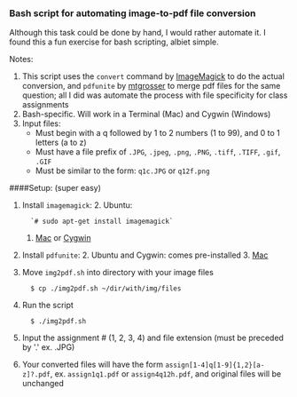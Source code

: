 ### Bash script for automating image-to-pdf file conversion

Although this task could be done by hand, I would rather automate it. I found this a fun exercise for bash scripting, albiet simple. 

Notes: 

1. This script uses the `convert` command by [ImageMagick](http://www.imagemagick.org/script/index.php "ImageMagick") to do the actual conversion, and `pdfunite` by [mtgrosser](https://github.com/mtgrosser/pdfunite) to merge pdf files for the same question; all I did was automate the process with file specificity for class assignments
2. Bash-specific. Will work in a Terminal (Mac) and Cygwin (Windows)
3. Input files:
    * Must begin with a q followed by 1 to 2 numbers (1 to 99), and 0 to 1 letters (a to z)
    * Must have a file prefix of `.JPG`, `.jpeg`, `.png`, `.PNG`, `.tiff`, `.TIFF`, `.gif`, `.GIF`
    * Must be similar to the form: `q1c.JPG` or `q12f.png`

####Setup: (super easy)

1. Install `imagemagick`:
    2. Ubuntu:

         `# sudo apt-get install imagemagick`
         
    1. [Mac](http://www.imagemagick.org/script/binary-releases.php#macosx) or [Cygwin](http://www.imagemagick.org/script/binary-releases.php) 

1. Install `pdfunite`:
    2. Ubuntu and Cygwin: comes pre-installed
    3. [Mac](https://github.com/mtgrosser/pdfunite)
2. Move `img2pdf.sh` into directory with your image files

         $ cp ./img2pdf.sh ~/dir/with/img/files

3. Run the script

         $ ./img2pdf.sh

4. Input the assignment # (1, 2, 3, 4) and file extension (must be preceded by '.' ex. .JPG)
5. Your converted files will have the form `assign[1-4]q[1-9]{1,2}[a-z]?.pdf`, ex. `assign1q1.pdf` or `assign4q12h.pdf`, and original files will be unchanged


